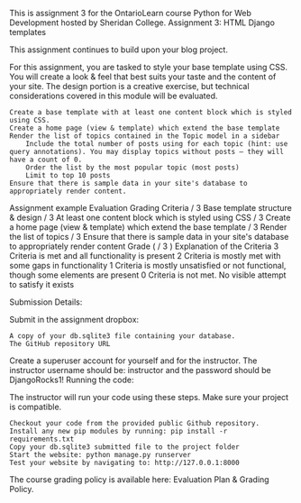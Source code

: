 This is assignment 3 for the OntarioLearn course Python for Web Development hosted by Sheridan College.
Assignment 3: HTML Django templates

This assignment continues to build upon your blog project.

For this assignment, you are tasked to style your base template using CSS. You will create a look & feel that best suits your taste and the content of your site. The design portion is a creative exercise, but technical considerations covered in this module will be evaluated.

    Create a base template with at least one content block which is styled using CSS.
    Create a home page (view & template) which extend the base template
    Render the list of topics contained in the Topic model in a sidebar
        Include the total number of posts using for each topic (hint: use query annotations). You may display topics without posts – they will have a count of 0.
        Order the list by the most popular topic (most posts)
        Limit to top 10 posts
    Ensure that there is sample data in your site's database to appropriately render content.

Assignment example
Evaluation
Grading 	Criteria
/ 3 	Base template structure & design
/ 3 	At least one content block which is styled using CSS
/ 3 	Create a home page (view & template) which extend the base template
/ 3 	Render the list of topics
/ 3 	Ensure that there is sample data in your site's database to appropriately render content
Grade ( / 3 ) 	Explanation of the Criteria
3 	Criteria is met and all functionality is present
2 	Criteria is mostly met with some gaps in functionality
1 	Criteria is mostly unsatisfied or not functional, though some elements are present
0 	Criteria is not met. No visible attempt to satisfy it exists

Submission Details:

Submit in the assignment dropbox:

    A copy of your db.sqlite3 file containing your database.
    The GitHub repository URL

Create a superuser account for yourself and for the instructor. The instructor username should be: instructor and the password should be DjangoRocks1!
Running the code:

The instructor will run your code using these steps. Make sure your project is compatible.

    Checkout your code from the provided public Github repository.
    Install any new pip modules by running: pip install -r requirements.txt
    Copy your db.sqlite3 submitted file to the project folder
    Start the website: python manage.py runserver
    Test your website by navigating to: http://127.0.0.1:8000

The course grading policy is available here: Evaluation Plan & Grading Policy.
